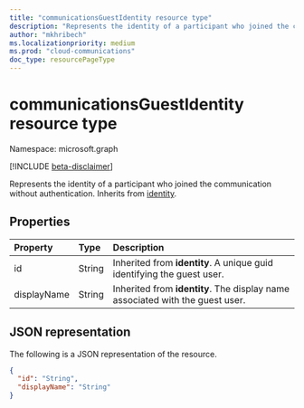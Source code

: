 ```yaml
--- 
title: "communicationsGuestIdentity resource type"
description: "Represents the identity of a participant who joined the communication without authentication."
author: "mkhribech"
ms.localizationpriority: medium
ms.prod: "cloud-communications"
doc_type: resourcePageType
---
```


# communicationsGuestIdentity resource type

Namespace: microsoft.graph

[!INCLUDE [beta-disclaimer](../../includes/beta-disclaimer.md)]

Represents the identity of a participant who joined the communication without authentication. Inherits from [identity](identity.md).

## Properties

| Property                       | Type                        | Description                                                                                                                                       |
| :----------------------------- | :---------------------------| :-------------------------------------------------------------------------------------------------------------------------------------------------|
| id | String | Inherited from **identity**. A unique guid identifying the guest user. |
| displayName | String | Inherited from **identity**. The display name associated with the guest user. |

## JSON representation

The following is a JSON representation of the resource.

<!-- {
  "blockType": "resource",
  "@odata.type": "microsoft.graph.communicationsGuestIdentity",
  "optionalProperties": [
    "displayName"
  ],
} -->
```json
{
  "id": "String",
  "displayName": "String"
}
```